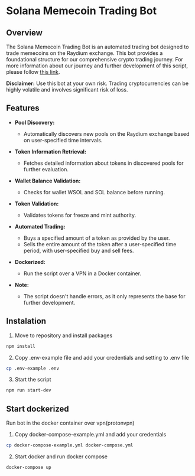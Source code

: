 # Solana Memecoin Trading Bot

## Overview
The Solana Memecoin Trading Bot is an automated trading bot designed to trade memecoins on the Raydium exchange. This bot provides a foundational structure for our comprehensive crypto trading journey. For more information about our journey and further development of this script, please follow [this link](https://zigakoracin.com/crypto-journey/).

**Disclaimer:** Use this bot at your own risk. Trading cryptocurrencies can be highly volatile and involves significant risk of loss.

## Features
- **Pool Discovery:** 
  - Automatically discovers new pools on the Raydium exchange based on user-specified time intervals.
  
- **Token Information Retrieval:** 
  - Fetches detailed information about tokens in discovered pools for further evaluation.

- **Wallet Balance Validation:** 
  - Checks for wallet WSOL and SOL balance before running.

- **Token Validation:** 
  - Validates tokens for freeze and mint authority.

- **Automated Trading:** 
  - Buys a specified amount of a token as provided by the user.
  - Sells the entire amount of the token after a user-specified time period, with user-specified buy and sell fees.

- **Dockerized:** 
  - Run the script over a VPN in a Docker container.

- **Note:** 
  - The script doesn't handle errors, as it only represents the base for further development.

## Instalation
1. Move to repository and install packages
```bash
npm install
```
2. Copy .env-example file and add your credentials and setting to .env file
```bash
cp .env-example .env
```
3. Start the script
```bash
npm run start-dev
```
## Start dockerized
Run bot in the docker container over vpn(protonvpn)
1. Copy docker-compose-example.yml and add your credentials
```bash
cp docker-compose-example.yml docker-compose.yml
```
2. Start docker and run docker compose
```bash
docker-compose up
```
